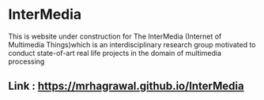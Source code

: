 # InterMedia
This is website under construction for The InterMedia (Internet of Multimedia Things)which is an interdisciplinary research group motivated to conduct state-of-art real life projects in the domain of multimedia processing

## Link : https://mrhagrawal.github.io/InterMedia
